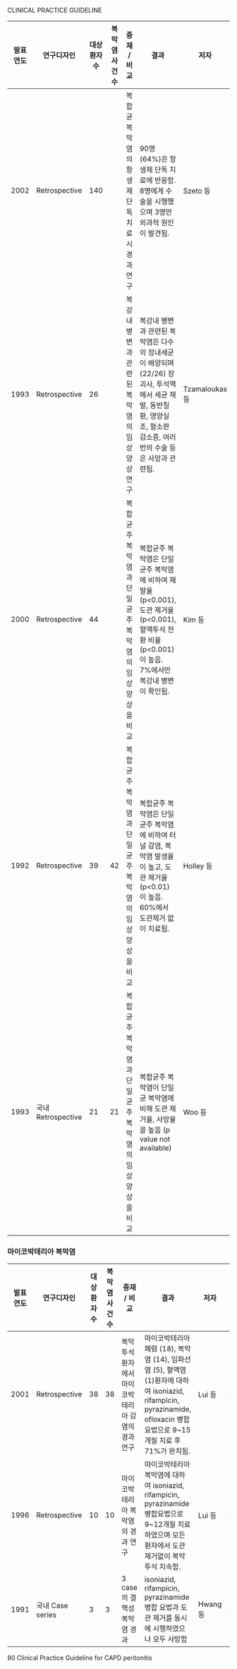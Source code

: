 CLINICAL PRACTICE GUIDELINE

| 발표연도 | 연구디자인 | 대상 환자수 | 복막염 사건수 | 중재 / 비교 | 결과 | 저자 | 참고문헌 |
|---|---|---|---|---|---|---|---|
| 2002 | Retrospective | 140 | | 복합균 복막염의 항생제 단독 치료시 경과 연구 | 90명(64%)은 항생제 단독 치료에 반응함. 8명에게 수술을 시행했으며 3명만 외과적 원인이 발견됨. | Szeto 등 | 21 |
| 1993 | Retrospective | 26 | | 복강내 병변과 관련된 복막염의 임상 양상 연구 | 복강내 병변과 관련된 복막염은 다수의 장내세균이 배양되며 (22/26) 장괴사, 투석액에서 세균 재발, 동반질환, 영양실조, 혈소판 감소증, 여러 번의 수술 등은 사망과 관련됨. | Tzamaloukas 등 | 22 |
| 2000 | Retrospective | 44 | | 복합균주 복막염과 단일균주 복막염의 임상 양상을 비교 | 복합균주 복막염은 단일균주 복막염에 비하여 재발율 (p<0.001), 도관 제거율 (p<0.001), 혈액투석 전환 비율 (p<0.001)이 높음. 7%에서만 복강내 병변이 확인됨. | Kim 등 | 24 |
| 1992 | Retrospective | 39 | 42 | 복합균주 복막염과 단일균주 복막염의 임상 양상을 비교 | 복합균주 복막염은 단일균주 복막염에 비하여 터널 감염, 복막염 발생율이 높고, 도관 제거율(p<0.01)이 높음. 60%에서 도관제거 없이 치료됨. | Holley 등 | 25 |
| 1993 | 국내 Retrospective | 21 | 21 | 복합균주 복막염과 단일균주 복막염의 임상 양상을 비교 | 복합균주 복막염이 단일균 복막염에 비해 도관 제거율, 사망율을 높음 (p value not available) | Woo 등 | 26 |
### 마이코박테리아 복막염
| 발표연도 | 연구디자인 | 대상 환자수 | 복막염 사건수 | 중재 / 비교 | 결과 | 저자 | 참고문헌 |
|---|---|---|---|---|---|---|---|
| 2001 | Retrospective | 38 | 38 | 복막투석 환자에서 마이코박테리아 감염의 경과 연구 | 마이코박테리아 폐렴 (18), 복막염 (14), 임파선염 (5), 혈액염 (1)환자에 대하여 isoniazid, rifampicin, pyrazinamide, ofloxacin 병합요법으로 9~15개월 치료 후 71%가 완치됨. | Lui 등 | 30 |
| 1996 | Retrospective | 10 | 10 | 마이코박테리아 복막염의 경과 연구 | 마이코박테리아 복막염에 대하여 isoniazid, rifampicin, pyrazinamide 병합요법으로 9~12개월 치료하였으며 모든 환자에서 도관제거없이 복막투석 지속함. | Lui 등 | 29 |
| 1991 | 국내 Case series | 3 | 3 | 3 case의 결핵성 복막염 경과 | isoniazid, rifampicin, pyrazinamide 병합 요법과 도관 제거를 동시에 시행하였으나 모두 사망함 | Hwang 등 | 31 |

<PAGE>80
Clinical Practice Guideline for CAPD peritonitis